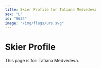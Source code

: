 ```yaml
---
title: Skier Profile for Tatiana Medvedeva
sex: "L"
id: "9634"
image: "/img/flags/urs.svg" 
---
```


# Skier Profile

This page is for: Tatiana Medvedeva.
    